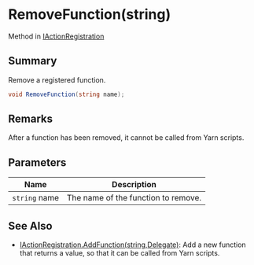 # RemoveFunction(string)

Method in [IActionRegistration](yarn.unity.iactionregistration.md)

## Summary

Remove a registered function.

```csharp
void RemoveFunction(string name);
```

## Remarks

After a function has been removed, it cannot be called from Yarn scripts.

## Parameters

| Name          | Description                         |
| ------------- | ----------------------------------- |
| `string` name | The name of the function to remove. |

## See Also

* [IActionRegistration.AddFunction(string,Delegate)](yarn.unity.iactionregistration.addfunction.md): Add a new function that returns a value, so that it can be called from Yarn scripts.
